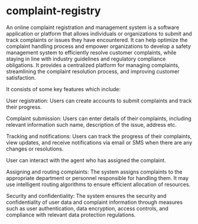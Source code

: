 # complaint-registry
An online complaint registration and management system is a software application or platform that allows individuals or organizations to submit and track complaints or issues they have encountered. It can help optimize the complaint handling process and empower organizations to develop a safety management system to efficiently resolve customer complaints, while staying in line with industry guidelines and regulatory compliance obligations. It provides a centralized platform for managing complaints, streamlining the complaint resolution process, and improving customer satisfaction.


It consists of some key features which include:

User registration: Users can create accounts to submit complaints and track their progress.

Complaint submission: Users can enter details of their complaints, including relevant information such name, description of the issue, address etc.

Tracking and notifications: Users can track the progress of their complaints, view updates, and receive notifications via email or SMS when there are any changes or resolutions.

User can interact with the agent who has assigned the complaint.

Assigning and routing complaints: The system assigns complaints to the appropriate department or personnel responsible for handling them. It may use intelligent routing algorithms to ensure efficient allocation of resources.

Security and confidentiality: The system ensures the security and confidentiality of user data and complaint information through measures such as user authentication, data encryption, access controls, and compliance with relevant data protection regulations.
